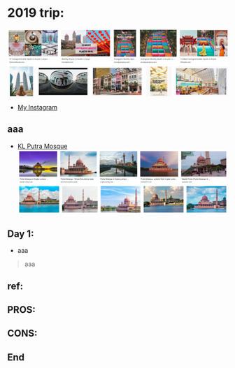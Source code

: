 # 2019 trip:
![f1](https://github.com/HCH1/blog/blob/master/fig/kl1.png)

- [My Instagram](https://www.instagram.com/redbox111)

## aaa
- [KL Putra Mosque](https://www.google.com.tw/search?source=hp&ei=JzIkXMrUB42y9QOcxZ6YAg&q=KL+Putra+Mosque)
![f2](https://github.com/HCH1/blog/blob/master/fig/kl2.png)

## Day 1: 
- aaa
> aaa

## ref:
## PROS:
## CONS:
## End
